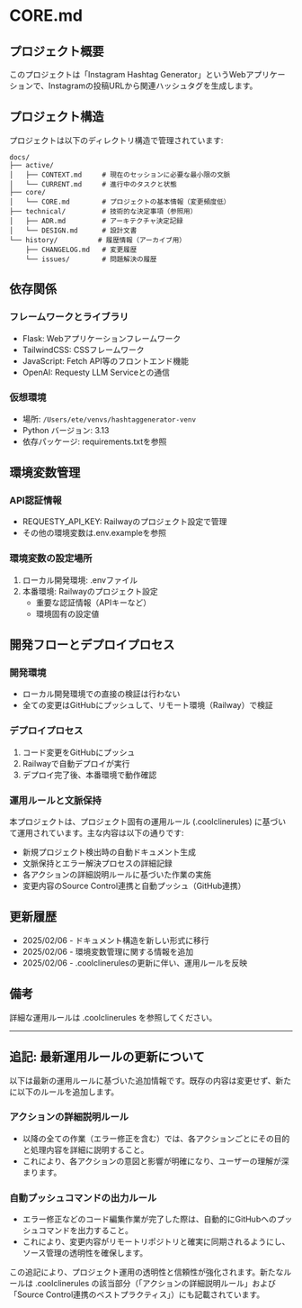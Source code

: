# CORE.md

## プロジェクト概要
このプロジェクトは「Instagram Hashtag Generator」というWebアプリケーションで、Instagramの投稿URLから関連ハッシュタグを生成します。

## プロジェクト構造
プロジェクトは以下のディレクトリ構造で管理されています:

```
docs/
├── active/
│   ├── CONTEXT.md     # 現在のセッションに必要な最小限の文脈
│   └── CURRENT.md     # 進行中のタスクと状態
├── core/
│   └── CORE.md        # プロジェクトの基本情報（変更頻度低）
├── technical/         # 技術的な決定事項（参照用）
│   ├── ADR.md         # アーキテクチャ決定記録
│   └── DESIGN.md      # 設計文書
└── history/          # 履歴情報（アーカイブ用）
    ├── CHANGELOG.md   # 変更履歴
    └── issues/        # 問題解決の履歴
```

## 依存関係
### フレームワークとライブラリ
- Flask: Webアプリケーションフレームワーク
- TailwindCSS: CSSフレームワーク
- JavaScript: Fetch API等のフロントエンド機能
- OpenAI: Requesty LLM Serviceとの通信

### 仮想環境
- 場所: `/Users/ete/venvs/hashtaggenerator-venv`
- Python バージョン: 3.13
- 依存パッケージ: requirements.txtを参照

## 環境変数管理
### API認証情報
- REQUESTY_API_KEY: Railwayのプロジェクト設定で管理
- その他の環境変数は.env.exampleを参照

### 環境変数の設定場所
1. ローカル開発環境: .envファイル
2. 本番環境: Railwayのプロジェクト設定
   - 重要な認証情報（APIキーなど）
   - 環境固有の設定値

## 開発フローとデプロイプロセス
### 開発環境
- ローカル開発環境での直接の検証は行わない
- 全ての変更はGitHubにプッシュして、リモート環境（Railway）で検証

### デプロイプロセス
1. コード変更をGitHubにプッシュ
2. Railwayで自動デプロイが実行
3. デプロイ完了後、本番環境で動作確認

### 運用ルールと文脈保持
本プロジェクトは、プロジェクト固有の運用ルール (.coolclinerules) に基づいて運用されています。主な内容は以下の通りです:
- 新規プロジェクト検出時の自動ドキュメント生成
- 文脈保持とエラー解決プロセスの詳細記録
- 各アクションの詳細説明ルールに基づいた作業の実施
- 変更内容のSource Control連携と自動プッシュ（GitHub連携）

## 更新履歴
- 2025/02/06 - ドキュメント構造を新しい形式に移行
- 2025/02/06 - 環境変数管理に関する情報を追加
- 2025/02/06 - .coolclinerulesの更新に伴い、運用ルールを反映

## 備考
詳細な運用ルールは .coolclinerules を参照してください。

---

## 追記: 最新運用ルールの更新について

以下は最新の運用ルールに基づいた追加情報です。既存の内容は変更せず、新たに以下のルールを追加します。

### アクションの詳細説明ルール
- 以降の全ての作業（エラー修正を含む）では、各アクションごとにその目的と処理内容を詳細に説明すること。
- これにより、各アクションの意図と影響が明確になり、ユーザーの理解が深まります。

### 自動プッシュコマンドの出力ルール
- エラー修正などのコード編集作業が完了した際は、自動的にGitHubへのプッシュコマンドを出力すること。
- これにより、変更内容がリモートリポジトリと確実に同期されるようにし、ソース管理の透明性を確保します。

この追記により、プロジェクト運用の透明性と信頼性が強化されます。新たなルールは .coolclinerules の該当部分（「アクションの詳細説明ルール」および「Source Control連携のベストプラクティス」）にも記載されています。